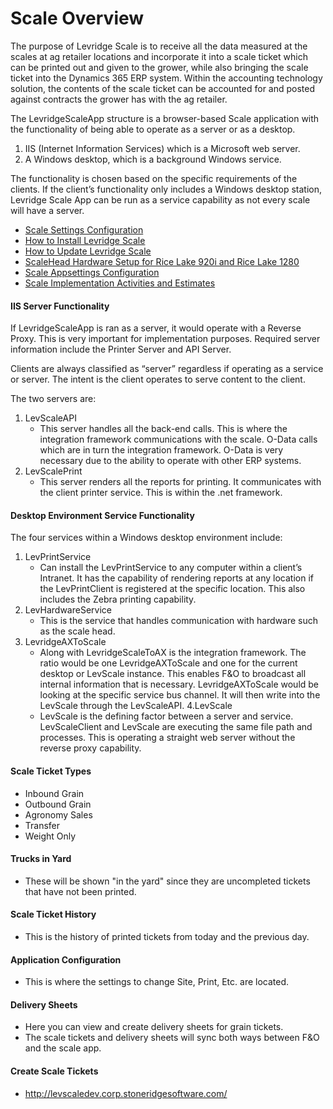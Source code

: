﻿# Scale Overview

The purpose of Levridge Scale is to receive all the data measured at the scales at ag retailer locations and incorporate it into a scale ticket
which can be printed out and given to the grower, while also bringing the scale ticket into the Dynamics 365 ERP system. 
Within the accounting technology solution, the contents of the scale ticket can be accounted for and posted against contracts the grower has with the ag retailer.

The LevridgeScaleApp structure is a browser-based Scale application with the functionality of being able to operate as a server or as a desktop.
1. IIS (Internet Information Services) which is a Microsoft web server. 
2. A Windows desktop, which is a background Windows service. 

The functionality is chosen based on the specific requirements of the clients. If the client’s functionality only includes a Windows desktop station, Levridge Scale App can be run as a service capability as not every scale will have a server.  


  - [Scale Settings Configuration](scale-settings-configuration.md)
  - [How to Install Levridge Scale](how-to-install-levridge-scale.md) 
  - [How to Update Levridge Scale](HowtoupdateLevridgeScale.md)
  - [ScaleHead Hardware Setup for Rice Lake 920i and Rice Lake 1280](ScaleHeadHardwareSetup.md) 
  - [Scale Appsettings Configuration](scale-appsettings-configuration.md)
  - [Scale Implementation Activities and Estimates](ScaleImplementationActivities.md)
 
#### IIS Server Functionality
If LevridgeScaleApp is ran as a server, it would operate with a Reverse Proxy. This is very important for implementation purposes. Required server information include the Printer Server and API Server.  

Clients are always classified as “server” regardless if operating as a service or server. The intent is the client operates to serve content to the client. 

The two servers are: 
1. LevScaleAPI
      - This server handles all the back-end calls. This is where the integration framework communications with the scale. O-Data calls which are in turn the integration framework. O-Data is very necessary due to the ability to operate with other ERP systems. 
2. LevScalePrint
      - This server renders all the reports for printing. It communicates with the client printer service. This is within the .net framework. 

#### Desktop Environment Service Functionality
The four services within a Windows desktop environment include: 

1.	LevPrintService
      - Can install the LevPrintService to any computer within a client’s Intranet. It has the capability of rendering reports at any location if the LevPrintClient is registered at the specific location. This also includes the Zebra printing capability. 
2.	LevHardwareService
      - This is the service that handles communication with hardware such as the scale head.
3.	LevridgeAXToScale
      - Along with LevridgeScaleToAX is the integration framework. The ratio would be one LevridgeAXToScale and one for the current desktop or LevScale instance. This enables F&O to broadcast all internal information that is necessary. LevridgeAXToScale would be looking at the specific service bus channel. It will then write into the LevScale through the LevScaleAPI. 
4.LevScale
      - LevScale is the defining factor between a server and service. LevScaleClient and LevScale are executing the same file path and processes. This is operating a straight web server without the reverse proxy capability. 

#### Scale Ticket Types

- Inbound Grain
- Outbound Grain
- Agronomy Sales
- Transfer
- Weight Only

#### Trucks in Yard
- These will be shown "in the yard" since they are uncompleted tickets that have not been printed.

#### Scale Ticket History
- This is the history of printed tickets from today and the previous day.

#### Application Configuration
- This is where the settings to change Site, Print, Etc. are located.

#### Delivery Sheets
- Here you can view and create delivery sheets for grain tickets.
- The scale tickets and delivery sheets will sync both ways between F&O and the scale app.

#### Create Scale Tickets
- http://levscaledev.corp.stoneridgesoftware.com/
